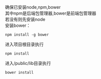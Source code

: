 确保已安装node,npm,bower  
其中npm是后端包管理器,bower是前端包管理器  
若没有则先安装node  
安装bower：
```text
npm install -g bower
```
进入项目根目录执行
```text
npm install
```
进入/public/lib目录执行
```text
bower install
```